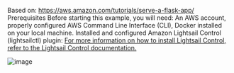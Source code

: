Based on: https://aws.amazon.com/tutorials/serve-a-flask-app/
Prerequisites
Before starting this example, you will need:
An AWS account, properly configured AWS Command Line Interface (CLI), Docker installed on your local machine.
Installed and configured Amazon Lightsail Control (lightsailctl) plugin: [For more information on how to install Lightsail Control, refer to the Lightsail Control documentation.](https://aws.amazon.com/tutorials/serve-a-flask-app/#:~:text=Prerequisites,Control%20documentation.)

![image](https://github.com/Noel-Niko/SimpleFlaskWithLightsail/assets/83922762/61d269f7-a4f6-4a01-9fab-83af6f7f9b9f)


